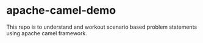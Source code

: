 # apache-camel-demo
This repo is to understand and workout scenario based problem statements using apache camel framework.
